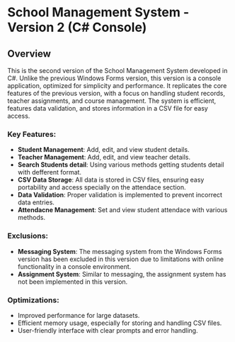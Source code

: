 # School Management System - Version 2 (C# Console)

## Overview
This is the second version of the School Management System developed in C#. Unlike the previous Windows Forms version, this version is a console application, optimized for simplicity and performance. It replicates the core features of the previous version, with a focus on handling student records, teacher assignments, and course management. The system is efficient, features data validation, and stores information in a CSV file for easy access.

### Key Features:
- **Student Management**: Add, edit, and view student details.
- **Teacher Management**: Add, edit, and view teacher details.
- **Search Students detail**: Using various methods getting students detail with defferent format.
- **CSV Data Storage**: All data is stored in CSV files, ensuring easy portability and access specially on the attendace section.
- **Data Validation**: Proper validation is implemented to prevent incorrect data entries.
- **Attendacne Management**: Set and view student attendace with various methods.

### Exclusions:
- **Messaging System**: The messaging system from the Windows Forms version has been excluded in this version due to limitations with online functionality in a console environment.
- **Assignment System**: Similar to messaging, the assignment system has not been implemented in this version.

### Optimizations:
- Improved performance for large datasets.
- Efficient memory usage, especially for storing and handling CSV files.
- User-friendly interface with clear prompts and error handling.
